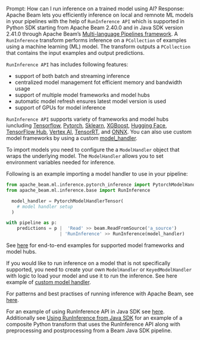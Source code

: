 Prompt:
How can I run inference on a trained model using AI?
Response:
Apache Beam lets you efficiently inference on local and remnote ML models in your pipelines with the help of `RunInference API` which is supported in Python SDK starting from Apache Beam 2.40.0 and in Java SDK version 2.41.0 through Apache Beam’s [Multi-language Pipelines framework](https://beam.apache.org/documentation/programming-guide/#multi-language-pipelines). A `RunInference` transform performs inference on a `PCollection` of examples using a machine learning (ML) model. The transform outputs a `PCollection` that contains the input examples and output predictions. 

`RunInference API` has includes following features:
- support of both batch and streaming inference
- centralized model management fot efficient memory and bandwidth usage
- support of multiple model frameworks and model hubs
- automatic model refresh ensures latest model version is used
- support of GPUs for model inference

`RunInference API` supports variety of frameworks and model hubs iuncluding [Tensorflow](https://www.tensorflow.org/), [Pytorch](https://pytorch.org/), [Sklearn](https://scikit-learn.org/), [XGBoost](https://xgboost.ai/), [Hugging Face](https://huggingface.co/), [TensorFlow Hub](https://www.tensorflow.org/hub), [Vertex AI](https://cloud.google.com/vertex-ai), [TensorRT](https://developer.nvidia.com/tensorrt), and [ONNX](https://onnx.ai/). You can also use custom model frameworks by using a custom [model_handler](https://beam.apache.org/documentation/ml/about-ml/#use-custom-models).

To import models you need to configure the a `ModelHandler` object that wraps the underlying model. The `ModelHandler` allows you to set environment variables needed for inference.

Following is an example importing a model handler to use in your pipeline:

```python
from apache_beam.ml.inference.pytorch_inference import PytorchModelHandlerTensor
from apache_beam.ml.inference.base import RunInference

  model_handler = PytorchModelHandlerTensor(
    # model handler setup
  )

with pipeline as p:
    predictions = p |  'Read' >> beam.ReadFromSource('a_source')
                    | 'RunInference' >> RunInference(model_handler)
```

See [here](https://github.com/apache/beam/tree/master/sdks/python/apache_beam/examples/inference) for end-to-end examples for supported model frameworks and model hubs.

If you would like to run inference on a model that is not specifically supported, you need to create your own `ModelHandler` or `KeyedModelHandler` with logic to load your model and use it to run the inference. See here example of [custom model handler](https://github.com/apache/beam/blob/master/examples/notebooks/beam-ml/run_custom_inference.ipynb).

For patterns and best practises of running inference with Apache Beam, see [here](https://beam.apache.org/documentation/ml/about-ml/#runinference-patterns).

For an example of using RunInference API in Java SDK see [here](https://github.com/apache/beam/tree/master/examples/multi-languages). Additionally see [Using RunInference from Java SDK](https://beam.apache.org/documentation/ml/multi-language-inference/) for an example of a composite Python transform that uses the RunInference API along with preprocessing and postprocessing from a Beam Java SDK pipeline.